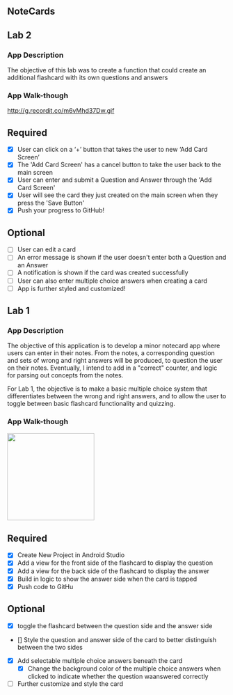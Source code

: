 ## NoteCards

## Lab 2

### App Description
The objective of this lab was to create a function that could create an additional flashcard with its own questions and answers

### App Walk-though

http://g.recordit.co/m6vMhd37Dw.gif

## Required
- [x] User can click on a ‘+’ button that takes the user to new ‘Add Card Screen’
- [x] The 'Add Card Screen' has a cancel button to take the user back to the main screen
- [x] User can enter and submit a Question and Answer through the 'Add Card Screen'
- [x] User will see the card they just created on the main screen when they press the 'Save Button'
- [x] Push your progress to GitHub!

## Optional
- [ ] User can edit a card
- [ ] An error message is shown if the user doesn't enter both a Question and an Answer
- [ ] A notification is shown if the card was created successfully
- [ ] User can also enter multiple choice answers when creating a card
- [ ] App is further styled and customized!

## Lab 1

### App Description
The objective of this application is to develop a minor notecard app where users can enter in their notes. From the notes, a corresponding
question and sets of wrong and right answers will be produced, to question the user on their notes. Eventually, I intend to add in a
"correct" counter, and logic for parsing out concepts from the notes.

For Lab 1, the objective is to make a basic multiple choice system that differentiates between the wrong and right answers, and to allow
the user to toggle between basic flashcard functionality and quizzing.

### App Walk-though

<img src="http://g.recordit.co/rFBJA8IKbm.gif" width=200><br>

## Required
- [x] Create New Project in Android Studio
- [x] Add a view for the front side of the flashcard to display the question
- [x] Add a view for the back side of the flashcard to display the answer
- [x] Build in logic to show the answer side when the card is tapped
- [x] Push code to GitHu
## Optional
- [x] toggle the flashcard between the question side and the answer side
- [] Style the question and answer side of the card to better distinguish between the two sides
- [x] Add selectable multiple choice answers beneath the card
   - [x] Change the background color of the multiple choice answers when clicked to indicate whether the question waanswered correctly
- [ ] Further customize and style the card
